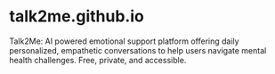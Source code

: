 # talk2me.github.io
Talk2Me: AI powered emotional support platform offering daily personalized, empathetic conversations to help users navigate mental health challenges. Free, private, and accessible.
